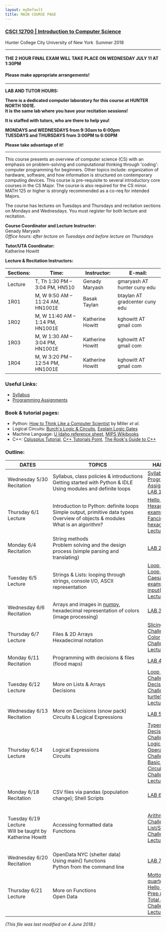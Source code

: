```yaml
---
layout: myDefault
title: MAIN COURSE PAGE
---
```

### [CSCI 12700 | Introduction to Computer Science](../summer2018.html)
Hunter College City University of New York &nbsp;Summer 2018  

---

#### THE 2 HOUR FINAL EXAM WILL TAKE PLACE ON WEDNESDAY JULY 11 AT 1:30PM
#### Please make appropriate arrangements!  
  
---  
  
**LAB AND TUTOR HOURS:**  

**There is a dedicated computer laboratory for this course at HUNTER NORTH 1001E.**  
**It is the same lab where you have your recitation sessions!**   

**It is staffed with tutors, who are there to help you!** 

**MONDAYS and WEDNESDAYS from 9:30am to 6:00pm**  
**TUESDAYS and THURSDAYS from 3:00PM to 6:00PM**  

**Please take advantage of it!**  

---
  
This course presents an overview of computer science (CS) with an emphasis on problem-solving and computational thinking through 'coding': computer programming for beginners. Other topics include: organization of hardware, software, and how information is structured on contemporary computing devices. This course is pre-requisite to several introductory core courses in the CS Major. The course is also required for the CS minor. MATH 125 or higher is strongly recommended as a co-req for intended Majors.

The course has lectures on Tuesdays and Thursdays and recitation sections on Mondays and Wednesdays. You must register for both lecture and recitation.

**Course Coordinator and Lecture Instructor:**  
Genady Maryash  
*Office hours: after lecture on Tuesdays and before lecture on Thursdays*

**Tutor/UTA Coordinator:**  
Katherine Howitt

**Lecture & Recitation Instructors:**

 Sections: |Time:|Instructor:|E-mail:
---|---|---|---
 Lecture | T, Th 1:30 PM – 3:04 PM, HN510 | Genady Maryash | gmaryash AT hunter cuny edu
 1R01 | M, W  9:50 AM – 11:24 AM, HN1001E | Basak Taylan | btaylan AT gradcenter cuny edu
 1R02 | M, W  11:40 AM – 1:14 PM, HN1001E | Katherine Howitt | kghowitt AT gmail com
 1R03 | M, W  1:30 AM – 3:04 PM, HN1001E | Katherine Howitt | kghowitt AT gmail com
 1R04 | M, W  3:20 PM – 12:54 PM, HN1001E | Katherine Howitt | kghowitt AT gmail com

### Useful Links:
*   [Syllabus](s18/syllabus.html)
*   [Programming Assignments](s18/assignments.html)

### Book & tutorial pages:
*   Python: [How to Think Like a Computer Scientist](https://interactivepython.org/runestone/static/thinkcspy/index.html) by Miller _et al_.
*   Logical Circuits: [Burch's Logic & Circuits](http://www.toves.org/books/logic/), [Explain Logic Gates](http://www.explainthatstuff.com/logicgates.html)
*   Machine Language: [U Idaho reference sheet](http://www.mrc.uidaho.edu/mrc/people/jff/digital/MIPSir.html), [MIPS Wikibooks](https://en.wikibooks.org/wiki/MIPS_Assembly/Instruction_Formats)
*   C++: [Cplusplus Tutorial](http://www.cplusplus.com/files/tutorial.pdf), [C++ Tutorials Point](https://www.tutorialspoint.com/cplusplus/index.htm), [The Rook's Guide to C++](https://rooksguide.files.wordpress.com/2013/12/rooks-guide-isbn-version.pdf)

### Outline:

 DATES | TOPICS | HANDOUTS | QUIZ / READING 
 --- | --- | --- | --- 
 Wednesday&nbsp;5/30 Recitation | Syllabus,&nbsp;class&nbsp;policies&nbsp;&&nbsp;introductions<br>Getting started with Python & IDLE<br>Using modules and definite loops | [Syllabus](s18/syllabus.md) <br>[Programming Assignments](s18/assignments.md) <br>[LAB 1](s18/lab1.html) | Academic Integrity 
 Thursday&nbsp;6/1 Lecture | Introduction to Python: definite loops <br>Simple output, primitive data types<br>Overview of objects & modules <br>What is an algorithm? | [Hello World](http://www.pythontutor.com/visualize.html#code=%23Name%3A%20%20Thomas%20Hunter%0A%23Date%3A%20%20September%201,%202017%0A%23This%20program%20prints%3A%20%20Hello,%20World!%0A%0Aprint%28%22Hello,%20World!%22%29&cumulative=false&curInstr=0&heapPrimitives=false&mode=display&origin=opt-frontend.js&py=3&rawInputLstJSON=%5B%5D&textReferences=false) <br>[Hexagon example](https://trinket.io/python/88a94dfc75) <br>[Fancier hexagon](https://trinket.io/python/a3bede6db8) <br>[Lecture Notes](s18/csci127S18Lecture1.pdf) | [Think&nbsp;CS&nbsp;Chapter&nbsp;1](http://interactivepython.org/runestone/static/thinkcspy/GeneralIntro/toctree.html) <br>[Think&nbsp;CS&nbsp;Chapter&nbsp;4](http://interactivepython.org/runestone/static/thinkcspy/PythonTurtle/toctree.html) 
 Monday&nbsp;6/4 Recitation | String methods <br>Problem solving and the design process (simple parsing and translating) | [LAB 2](s18/lab2.html) | [Loops & Turtles](s18/quizzes.html#Q2) 
 Tuesday&nbsp;6/5 Lecture | Strings & Lists: looping through strings, console I/O, ASCII representation | [Loop Puzzle 1](http://pythontutor.com/visualize.html#code=%23Predict%20what%20will%20be%20printed%3A%0Afor%20i%20in%20range%284%29%3A%0A%20%20%20%20print%28'The%20world%20turned%20upside%20down'%29%0Afor%20j%20in%20%5B0,1,2,3,4,5%5D%3A%0A%20%20%20%20print%28j%29%20%20%20%0Afor%20count%20in%20range%286%29%3A%0A%20%20%20%20print%28count%29%0Afor%20color%20in%20%5B'red',%20'green',%20'blue'%5D%3A%0A%20%20%20%20print%28color%29%20%20%20%20%20%20%0Afor%20i%20in%20range%282%29%3A%0A%20%20%20%20for%20j%20in%20range%282%29%3A%0A%20%20%20%20%20%20%20%20print%28'Look%20around,'%29%0A%20%20%20%20print%28'How%20lucky%20we%20are%20to%20be%20alive!'%29&cumulative=false&heapPrimitives=false&mode=edit&origin=opt-frontend.js&py=3&rawInputLstJSON=%5B%5D&textReferences=false) <br>[Loop Puzzles 2](http://pythontutor.com/visualize.html#code=%23Predict%20what%20will%20be%20printed%3A%0A%0Afor%20num%20in%20%5B2,4,6,8,10%5D%3A%0A%20%20%20%20print%28num%29%0A%20%20%20%20%0Asum%20%3D%200%0Afor%20x%20in%20range%280,12,2%29%3A%0A%20%20%20%20print%28x%29%0A%20%20%20%20sum%20%3D%20sum%20%2B%20x%0A%0Aprint%28x%29%0A%0Afor%20c%20in%20%22ABCD%22%3A%0A%20%20%20%20print%28c%29%0A&cumulative=false&curInstr=0&heapPrimitives=false&mode=display&origin=opt-frontend.js&py=3&rawInputLstJSON=%5B%5D&textReferences=false) <br>[Caesar Cipher example](http://pythontutor.com/visualize.html#code=%23Predict%20what%20will%20be%20printed%3A%0A%0Afor%20c%20in%20range%2865,90%29%3A%0A%20%20%20%20print%28chr%28c%29%29%0A%20%20%20%20%0Amessage%20%3D%20%22I%20love%20Python%22%0AnewMessage%20%3D%20%22%22%0Afor%20c%20in%20message%3A%0A%20%20%20%20print%28ord%28c%29%29%20%20%20%23Print%20the%20Unicode%20of%20each%20number%0A%20%20%20%20print%28chr%28ord%28c%29%2B1%29%29%20%20%20%20%23Print%20the%20next%20character%0A%20%20%20%20newMessage%20%3D%20newMessage%20%2B%20chr%28ord%28c%29%2B1%29%20%23add%20to%20the%20new%20message%0Aprint%28%22The%20coded%20message%20is%22,%20newMessage%29%0A%0Aword%20%3D%20%22zebra%22%0AcodedWord%20%3D%20%22%22%0Afor%20ch%20in%20word%3A%0A%20%20%20%20offset%20%3D%20ord%28ch%29%20-%20ord%28'a'%29%20%2B%201%20%23how%20many%20letters%20past%20'a'%0A%20%20%20%20wrap%20%3D%20offset%20%25%2026%20%20%23if%20larger%20than%2026,%20wrap%20back%20to%200%0A%20%20%20%20newChar%20%3D%20chr%28ord%28'a'%29%20%2B%20wrap%29%20%20%23compute%20the%20new%20letter%0A%20%20%20%20print%28wrap,%20chr%28ord%28'a'%29%20%2B%20wrap%29%29%20%20%20%20%23print%20the%20wrap%20%26%20new%20letter%0A%20%20%20%20codedWord%20%3D%20codedWord%20%2B%20newChar%20%23add%20the%20newChar%20to%20the%20coded%20word%0A%20%20%20%20%0Aprint%28%22The%20coded%20word%20%28with%20wrap%29%20is%22,%20codedWord%29%0A&cumulative=false&curInstr=0&heapPrimitives=false&mode=display&origin=opt-frontend.js&py=3&rawInputLstJSON=%5B%5D&textReferences=false) <br>[input() example](http://pythontutor.com/visualize.html#code=mess%20%3D%20input%28'Please%20enter%20a%20message%3A'%29%0Aprint%28%22You%20entered%22,%20mess%29&cumulative=false&curInstr=0&heapPrimitives=false&mode=display&origin=opt-frontend.js&py=3&rawInputLstJSON=%5B%5D&textReferences=false) <br>[Lecture notes](slides/127_2.pdf) | [Think&nbsp;CS&nbsp;Chapter&nbsp;2](http://interactivepython.org/runestone/static/thinkcspy/SimplePythonData/toctree.html) <br>[Think&nbsp;CS&nbsp;Chapter&nbsp;3](http://interactivepython.org/runestone/static/thinkcspy/Debugging/toctree.html) 
 Wednesday&nbsp;6/6 Recitation | Arrays and images in [numpy](http://www.numpy.org), hexadecimal representation of colors (image processing) | [LAB 3](s18/lab3.html) | [Strings & Lists](s18/quizzes.html#Q3) 
 Thursday&nbsp;6/7 Lecture | Files & 2D Arrays <br>Hexadecimal notation | [Slicing Challenges](http://www.pythontutor.com/visualize.html#code=for%20d%20in%20range%2810,%200,%20-1%29%3A%0A%20%20%20%20print%28d%29%0Aprint%28%22Blast%20off!%22%29%0A%0Afor%20num%20in%20range%285,8%29%3A%0A%20%20%20%20print%28num,%202*num%29%0A%20%20%20%20%0As%20%3D%20%22City%20University%20of%20New%20York%22%0Aprint%28s%5B3%5D,%20s%5B0%3A3%5D,%20s%5B%3A3%5D%29%0Aprint%28s%5B5%3A8%5D,%20s%5B-1%5D%29%0A%0Anames%20%3D%20%5B%22Eleanor%22,%20%22Anna%22,%20%22Alice%22,%20%22Edith%22%5D%0Afor%20n%20in%20names%3A%0A%20%20%20%20print%28n%29&cumulative=false&curInstr=0&heapPrimitives=false&mode=display&origin=opt-frontend.js&py=3&rawInputLstJSON=%5B%5D&textReferences=false) <br>[Color Challenges](https://trinket.io/python/8e9edc0a1b?runMode=console) <br>[Lecture notes](slides/csci127S18Lecture3.pdf) | [Think&nbsp;CS&nbsp;Section&nbsp;8.10](http://interactivepython.org/runestone/static/thinkcspy/MoreAboutIteration/2DimensionalIterationImageProcessing.html) <br>[Think&nbsp;CS&nbsp;Chapter&nbsp;11](http://interactivepython.org/runestone/static/thinkcspy/Files/toctree.html) <br>[Numpy tutorial (DataCamp)](https://www.datacamp.com/community/tutorials/python-numpy-tutorial) 
 Monday&nbsp;6/11 Recitation | Programming with decisions & files (flood maps) | [LAB 4](s18/lab4.html) | [Colors & Images in Numpy](s18/quizzes.html#Q4) 
 Tuesday&nbsp;6/12 Lecture | More on Lists & Arrays <br>Decisions | [Loop & Slice Challenges](http://pythontutor.com/visualize.html#code=word%20%3D%20%22Hunter%22%0Afor%20i%20in%20range%282,10,3%29%3A%0A%20%20%20%20for%20c%20in%20word%3A%0A%20%20%20%20%20%20%20%20print%28i,c,%20end%20%3D%20%22%22%29%0A%20%20%20%20print%28%29%0A%20%20%20%20%0Apali%20%3D%20%22a%20man%20a%20plan%20a%20canal%20Panama%22%0Aprint%28pali%5B0%5D,%20pali%5B-1%5D%29%0Aprint%28pali%5B2%3A5%5D,%20pali%5B-4%3A-1%5D%29%0A%0AqPop%20%3D%20%5B152999,284041,469042,1079129,1297634,%0A%20%20%20%201550849,1809578,1986473,1891325,1951598,%0A%20%20%20%202229379,2230722%5D%0Aprint%28%22Queens%20population%20in%201900%3A%22,%20qPop%5B0%5D%29%0Aprint%28%22Since%202000%3A%22,%20qPop%5B-3%3Alen%28qPop%29%5D%29&cumulative=false&curInstr=0&heapPrimitives=false&mode=display&origin=opt-frontend.js&py=3&rawInputLstJSON=%5B%5D&textReferences=false) <br>[Decision Challenges](http://www.pythontutor.com/visualize.html#code=yearBorn%20%3D%20int%28input%28'Enter%20year%20born%3A%20'%29%29%0Aif%20yearBorn%20%3C%201946%3A%0A%20%20%20%20print%28%22Greatest%20Generation%22%29%0Aelif%20yearBorn%20%3C%3D%201964%3A%0A%20%20%20%20print%28%22Baby%20Boomer%22%29%0Aelif%20yearBorn%20%3C%3D%201984%3A%0A%20%20%20%20print%28%22Generation%20X%22%29%0Aelif%20yearBorn%20%3C%3D%202004%3A%0A%20%20%20%20print%28%22Millennial%22%29%0Aelse%3A%0A%20%20%20%20print%28%22TBD%22%29%0A%20%20%20%20%0Ax%20%3D%20int%28input%28'Enter%20number%3A%20'%29%29%0Aif%20x%20%25%202%20%3D%3D%200%3A%0A%20%20%20%20print%28'Even%20number'%29%0Aelse%3A%0A%20%20%20%20print%28'Odd%20number'%29&cumulative=false&curInstr=0&heapPrimitives=false&mode=display&origin=opt-frontend.js&py=3&rawInputLstJSON=%5B%221966%22,%223%22%5D&textReferences=false) <br>[turtleString.py](f17/turtleString.py) <br>[Lecture notes](s18/csci127S18Lecture4.pdf) | [Think&nbsp;CS&nbsp;Chapter&nbsp;7](http://interactivepython.org/runestone/static/thinkcspy/Selection/toctree.html) <br>[Think&nbsp;CS&nbsp;Chapter&nbsp;11](http://interactivepython.org/runestone/static/thinkcspy/Files/toctree.html) 
 Wednesday&nbsp;6/13 Recitation | More on Decisions (snow pack) Circuits & Logical Expressions | [LAB 5](s18/lab5.html) | [Decisions & Color](s18/quizzes.html#Q5) 
 Thursday&nbsp;6/14 Lecture | Logical Expressions <br>Circuits | [Types & Decisions Challenges](http://pythontutor.com/visualize.html#code=%23What%20are%20the%20types%3A%0Ay1%20%3D%202017%0Ay2%20%3D%20%222018%22%0Aprint%28type%28y1%29%29%0Aprint%28type%28%22y1%22%29%29%0Aprint%28type%282017%29%29%0Aprint%28type%28%222017%22%29%29%0Aprint%28type%28y2%29%29%0Aprint%28type%28y1/4.0%29%29%0A%0Ax%20%3D%20int%28y2%29%20-%20y1%0Aif%20x%20%3C%200%3A%0A%20%20%20%20print%28y2%29%0Aelse%3A%0A%20%20%20%20print%28y1%29%0A%20%20%20%20%0Acents%20%3D%20432%0Adollars%20%3D%20cents%20//%20100%0Achange%20%3D%20cents%20%25%20100%0Aif%20dollars%20%3E%200%3A%0A%20%20%20%20print%28'%24'%2Bstr%28dollars%29%29%0Aif%20change%20%3E%200%3A%0A%20%20%20%20quarters%20%3D%20change%20//%2025%0A%20%20%20%20pennies%20%3D%20change%20%25%2025%0A%20%20%20%20print%28quarters,%20%22quarters%22%29%0A%20%20%20%20print%28%22and%22,%20pennies,%20%22pennies%22%29%0A%0A%0A&cumulative=false&curInstr=0&heapPrimitives=false&mode=display&origin=opt-frontend.js&py=3&rawInputLstJSON=%5B%5D&textReferences=false) <br>[Logical Operators Challenges](http://pythontutor.com/visualize.html#code=origin%20%3D%20%22Indian%20Ocean%22%0Awinds%20%3D%20100%0A%0Aif%20%28winds%20%3E%2074%29%3A%0A%20%20%20%20print%28%22Major%20storm,%20called%20a%20%22,%20end%3D%22%22%29%0A%20%20%20%20if%20origin%20%3D%3D%20%22Indian%20Ocean%22%20or%20origin%20%3D%3D%20%22South%20Pacific%22%3A%0A%20%20%20%20%20%20%20%20print%28%22cyclone.%22%29%0A%20%20%20%20elif%20origin%20%3D%3D%20%22North%20Pacific%22%3A%0A%20%20%20%20%20%20%20%20print%28%22typhoon.%22%29%0A%20%20%20%20else%3A%0A%20%20%20%20%20%20%20%20print%28%22hurricane.%22%29%0A%0Avisibility%20%3D%200.2%0Awinds%20%3D%2040%0Aconditions%20%3D%20%22blowing%20snow%22%0A%0A%0Aif%20%28winds%20%3E%2035%29%20and%20%28visibility%20%3C%200.25%29%20and%20%5C%0A%20%20%20%20%20%20%28conditions%20%3D%3D%20%22blowing%20snow%22%20or%20conditions%20%3D%3D%20%22heavy%20snow%22%29%3A%0A%20%20%20%20print%28%22Blizzard!%22%29%0A%0A&cumulative=false&curInstr=0&heapPrimitives=false&mode=display&origin=opt-frontend.js&py=3&rawInputLstJSON=%5B%5D&textReferences=false) <br>[Basic Gates](http://www.neuroproductions.be/logic-lab/index.php?id=80205) <br>[Circuit Challenges](http://www.neuroproductions.be/logic-lab/index.php?id=80206) <br>[Lecture notes](s18/csci127S18Lecture5.pdf) | [Think&nbsp;CS&nbsp;Chapter&nbsp;7](http://interactivepython.org/runestone/static/thinkcspy/Selection/toctree.html) <br>[Burch's Logic & Circuits](http://www.toves.org/books/logic/) <br>[Explain Logic Gates](http://www.explainthatstuff.com/logicgates.html) 
 Monday&nbsp;6/18 Recitation | CSV files via pandas (population change); Shell Scripts | [LAB 6](s18/lab6.html) | [Circuits <br>Truth&nbsp;Tables <br>Logical&nbsp;Expressions](s18/quizzes.html#Q6) 
 Tuesday&nbsp;6/19 Lecture <br>Will be taught by Katherine Howitt | Accessing formatted data <br>Functions | [Arithmetic Challenges](http://pythontutor.com/visualize.html#code=x%20%3D%206%0Ay%20%3D%20x%20%25%204%0Aw%20%3D%20y**3%0Az%20%3D%20w%20//%202%0Aprint%28x,y,w,z%29%0Ax,y%20%3D%20y,w%0Aprint%28x,y,w,z%29%0Ax%20%3D%20y%20/%202%0Aprint%28x,y,w,z%29%0A&cumulative=false&curInstr=0&heapPrimitives=false&mode=display&origin=opt-frontend.js&py=3&rawInputLstJSON=%5B%5D&textReferences=false) <br>[List/String Challenges](http://pythontutor.com/visualize.html#code=sports%20%3D%20%5B%22Field%20Hockey%22,%22Swimming%22,%22Water%20Polo%22%5D%0Amess%20%3D%20%22Qoauxca%20BrletRce%20crcx%20qvBnqa%20ocUxk%22%0Aresult%20%3D%20%22%22%0Afor%20i%20in%20range%28len%28mess%29%29%3A%0A%20%20%20%20if%20i%20%25%203%20%3D%3D%200%3A%0A%20%20%20%20%20%20%20%20print%28mess%5Bi%5D%29%0A%20%20%20%20%20%20%20%20result%20%3D%20result%20%2B%20mess%5Bi%5D%0Aprint%28sports%5B1%5D,%20result%29%0A&cumulative=false&curInstr=0&heapPrimitives=false&mode=display&origin=opt-frontend.js&py=3&rawInputLstJSON=%5B%5D&textReferences=false) <br>[Lecture notes](s18/csci127S18Lecture6.pdf) | [Think&nbsp;CS&nbsp;Chapter&nbsp;6](http://interactivepython.org/runestone/static/thinkcspy/Functions/toctree.html) <br>[10-minutes to Pandas Tutorial](https://pandas.pydata.org/pandas-docs/stable/10min.html) <br>[DataCamp Pandas Tutorial](https://www.datacamp.com/community/tutorials/pandas-tutorial-dataframe-python#gs.hnyRaik) <br>[Ubuntu Terminal Reference Sheet](https://help.ubuntu.com/community/UsingTheTerminal) 
 Wednesday&nbsp;6/20 Recitation | OpenData NYC (shelter data) <br>Using main() functions <br>Python from the command line | [LAB 7](s18/lab7.html) | [Formatted Data & Shell Commands](s18/quizzes.html#Q7) 
 Thursday&nbsp;6/21 Lecture | More on Functions <br>Open Data | [Motto Challenge](http://pythontutor.com/visualize.html#code=motto%20%3D%20%22Mihi%20Cura%20Futuri%22%0Al%20%3D%20len%28motto%29%0Afor%20i%20in%20range%28l%29%3A%0A%20%20%20%20print%28motto%5Bi%5D%29%0Afor%20j%20in%20range%28l-1,-1,-1%29%3A%0A%20%20%20%20print%28motto%5Bj%5D%29%0A%20%20%20%20%0A&cumulative=false&curInstr=0&heapPrimitives=false&mode=display&origin=opt-frontend.js&py=3&rawInputLstJSON=%5B%5D&textReferences=false) <br>[quarterImage.py](http://pythontutor.com/visualize.html#code=motto%20%3D%20%22Mihi%20Cura%20Futuri%22%0Al%20%3D%20len%28motto%29%0Afor%20i%20in%20range%28l%29%3A%0A%20%20%20%20print%28motto%5Bi%5D%29%0Afor%20j%20in%20range%28l-1,-1,-1%29%3A%0A%20%20%20%20print%28motto%5Bj%5D%29%0A%20%20%20%20%0A&cumulative=false&curInstr=0&heapPrimitives=false&mode=display&origin=opt-frontend.js&py=3&rawInputLstJSON=%5B%5D&textReferences=false) <br>[Hello&nbsp;with&nbsp;main](http://pythontutor.com/visualize.html#code=motto%20%3D%20%22Mihi%20Cura%20Futuri%22%0Al%20%3D%20len%28motto%29%0Afor%20i%20in%20range%28l%29%3A%0A%20%20%20%20print%28motto%5Bi%5D%29%0Afor%20j%20in%20range%28l-1,-1,-1%29%3A%0A%20%20%20%20print%28motto%5Bj%5D%29%0A%20%20%20%20%0A&cumulative=false&curInstr=0&heapPrimitives=false&mode=display&origin=opt-frontend.js&py=3&rawInputLstJSON=%5B%5D&textReferences=false) <br>[Prep #1.2](http://pythontutor.com/visualize.html#code=a%20%3D%204%0Ab%20%3D%20a**2%0Ac%20%3D%20b%20%25%205%0Ad%20%3D%20b%20//%205%0Aprint%28a,b,c,d%29%0Aa,b%20%3D%20b,c%0Aprint%28a,b,c,d%29%0Aa%20%3D%20b%20%25%202%0Aprint%28a,b,c,d%29&cumulative=false&curInstr=9&heapPrimitives=false&mode=display&origin=opt-frontend.js&py=3&rawInputLstJSON=%5B%5D&textReferences=false) <br>[Total & Tax Challenge](http://pythontutor.com/visualize.html#code=def%20totalWithTax%28food,tip%29%3A%0A%20%20%20%20total%20%3D%200%0A%20%20%20%20tax%20%3D%200.0875%0A%20%20%20%20total%20%3D%20food%20%2B%20food%20*%20tax%0A%20%20%20%20total%20%3D%20total%20%2B%20tip%0A%20%20%20%20return%28total%29%0A%20%20%20%20%0Alunch%20%3D%20float%28input%28'Enter%20lunch%20total%3A%20'%29%29%0AlTip%20%3D%20float%28input%28'Enter%20lunch%20tip%3A'%20%29%29%0AlTotal%20%3D%20totalWithTax%28lunch,%20lTip%29%0Aprint%28'Lunch%20total%20is',%20lTotal%29%0A%0Adinner%3D%20float%28input%28'Enter%20dinner%20total%3A%20'%29%29%0AdTip%20%3D%20float%28input%28'Enter%20dinner%20tip%3A'%20%29%29%0AdTotal%20%3D%20totalWithTax%28dinner,%20dTip%29%0Aprint%28'Dinner%20total%20is',%20dTotal%29&cumulative=false&curInstr=0&heapPrimitives=false&mode=display&origin=opt-frontend.js&py=3&rawInputLstJSON=%5B%5D&textReferences=false) <br>[Lecture notes](https://stjohn.github.io/teaching/csci127/s18/csci127S18Lecture7.pdf) | [Think&nbsp;CS&nbsp;Chapter&nbsp;6](http://interactivepython.org/runestone/static/thinkcspy/Functions/toctree.html) <br>[10-minutes to Pandas Tutorial](https://pandas.pydata.org/pandas-docs/stable/10min.html) <br>[DataCamp Pandas Tutorial](https://www.datacamp.com/community/tutorials/pandas-tutorial-dataframe-python#gs.hnyRaik) 

_(This file was last modified on 4 June 2018.)_ 
